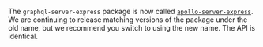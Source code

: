 The `graphql-server-express` package is now called [`apollo-server-express`](https://www.npmjs.com/package/apollo-server-express). We are continuing to release matching versions of the package under the old name, but we recommend you switch to using the new name. The API is identical.
